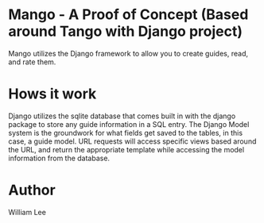 # Mango - A Proof of Concept (Based around Tango with Django project)

Mango utilizes the Django framework to allow you to create guides, read, and rate them.

# Hows it work

Django utilizes the sqlite database that comes built in with the django package to store any guide information in a SQL entry. The Django Model system is the groundwork for what fields get saved to the tables, in this case, a guide model. URL requests will access specific views based around the URL, and return the appropriate template while accessing the model information from the database.

# Author

William Lee